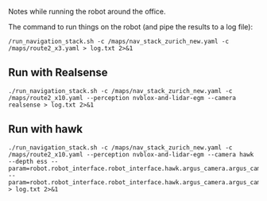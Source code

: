 Notes while running the robot around the office.

The command to run things on the robot (and pipe the results to a log file):
```
/run_navigation_stack.sh -c /maps/nav_stack_zurich_new.yaml -c /maps/route2_x3.yaml > log.txt 2>&1
```




## Run with Realsense
```
./run_navigation_stack.sh -c /maps/nav_stack_zurich_new.yaml -c /maps/route2_x10.yaml --perception nvblox-and-lidar-egm --camera realsense > log.txt 2>&1
```

## Run with hawk
```
./run_navigation_stack.sh -c /maps/nav_stack_zurich_new.yaml -c /maps/route2_x10.yaml --perception nvblox-and-lidar-egm --camera hawk --depth ess --param=robot.robot_interface.robot_interface.hawk.argus_camera.argus_camera/argus_camera/module_id=0 --param=robot.robot_interface.robot_interface.hawk.argus_camera.argus_camera/argus_camera/fsync_type=0 > log.txt 2>&1
```

